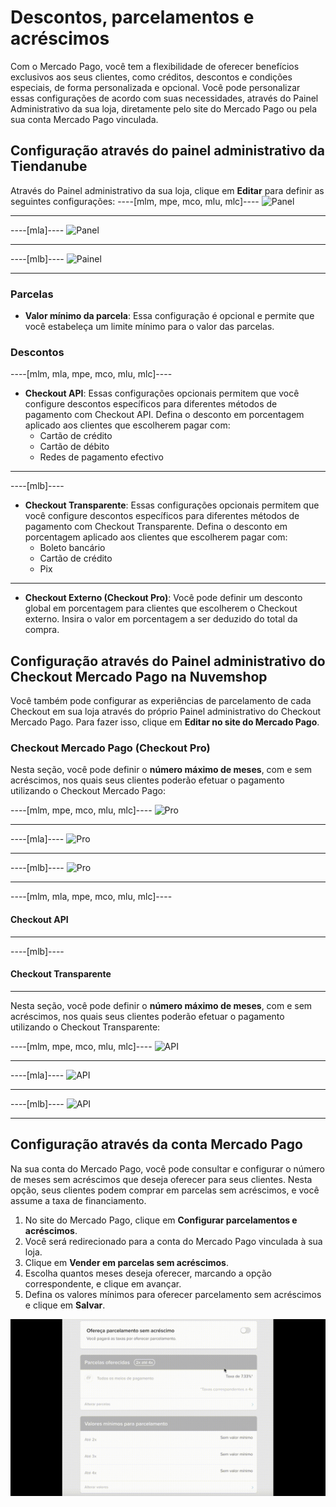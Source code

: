 # Descontos, parcelamentos e acréscimos

Com o Mercado Pago, você tem a flexibilidade de oferecer benefícios exclusivos aos seus clientes, como créditos, descontos e condições especiais, de forma personalizada e opcional. Você pode personalizar essas configurações de acordo com suas necessidades, através do Painel Administrativo da sua loja, diretamente pelo site do Mercado Pago ou pela sua conta Mercado Pago vinculada.

## Configuração através do painel administrativo da Tiendanube

Através do Painel administrativo da sua loja, clique em **Editar** para definir as seguintes configurações:
----[mlm, mpe, mco, mlu, mlc]----
![Panel](/images/nuvemshop/admines.png)

------------
----[mla]----
![Panel](/images/nuvemshop/admines-ar.png)

------------
----[mlb]----
![Painel](/images/nuvemshop/adminpt.png)

------------
### Parcelas

* **Valor mínimo da parcela**: Essa configuração é opcional e permite que você estabeleça um limite mínimo para o valor das parcelas.

### Descontos

----[mlm, mla, mpe, mco, mlu, mlc]----
* **Checkout API**: Essas configurações opcionais permitem que você configure descontos específicos para diferentes métodos de pagamento com Checkout API. Defina o desconto em porcentagem aplicado aos clientes que escolherem pagar com:
   * Cartão de crédito
   * Cartão de débito
   * Redes de pagamento efectivo
------------
----[mlb]----
* **Checkout Transparente**: Essas configurações opcionais permitem que você configure descontos específicos para diferentes métodos de pagamento com Checkout Transparente. Defina o desconto em porcentagem aplicado aos clientes que escolherem pagar com:
   * Boleto bancário
   * Cartão de crédito
   * Pix

------------
* **Checkout Externo (Checkout Pro)**: Você pode definir um desconto global em porcentagem para clientes que escolherem o Checkout externo. Insira o valor em porcentagem a ser deduzido do total da compra.

## Configuração através do Painel administrativo do Checkout Mercado Pago na Nuvemshop

Você também pode configurar as experiências de parcelamento de cada Checkout em sua loja através do próprio Painel administrativo do Checkout Mercado Pago. Para fazer isso, clique em **Editar no site do Mercado Pago**.

### Checkout Mercado Pago (Checkout Pro)

Nesta seção, você pode definir o **número máximo de meses**, com e sem acréscimos, nos quais seus clientes poderão efetuar o pagamento utilizando o Checkout Mercado Pago:

----[mlm, mpe, mco, mlu, mlc]----
![Pro](/images/nuvemshop/parc-pro-es.gif)

------------
----[mla]----
![Pro](/images/nuvemshop/parc-pro-es-arg.gif)

------------
----[mlb]----
![Pro](/images/nuvemshop/parc-pro-pt.gif)

------------
----[mlm, mla, mpe, mco, mlu, mlc]----
#### Checkout API

------------
----[mlb]----
#### Checkout Transparente

------------

Nesta seção, você pode definir o **número máximo de meses**, com e sem acréscimos, nos quais seus clientes poderão efetuar o pagamento utilizando o Checkout Transparente:

----[mlm, mpe, mco, mlu, mlc]----
![API](/images/nuvemshop/parc-api-es.gif)

------------
----[mla]----
![API](/images/nuvemshop/parc-api-es-arg.gif)

------------
----[mlb]----
![API](/images/nuvemshop/parc-cho-api-pt.gif)

------------

## Configuração através da conta Mercado Pago

Na sua conta do Mercado Pago, você pode consultar e configurar o número de meses sem acréscimos que deseja oferecer para seus clientes. Nesta opção, seus clientes podem comprar em parcelas sem acréscimos, e você assume a taxa de financiamento.

1. No site do Mercado Pago, clique em **Configurar parcelamentos e acréscimos**.
2. Você será redirecionado para a conta do Mercado Pago vinculada à sua loja.
3. Clique em **Vender em parcelas sem acréscimos**.
4. Escolha quantos meses deseja oferecer, marcando a opção correspondente, e clique em avançar.
5. Defina os valores mínimos para oferecer parcelamento sem acréscimos e clique em **Salvar**.

![Conta](/images/nuvemshop/contaptac.gif)